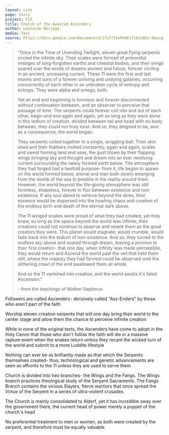 ```yaml
---
layout: cite
page: Story
project: F15
title: Church of the Awaited Ascenders
author: Leonardo Noriega
media: Text
source: https://docs.google.com/document/d/1fufTIYoM4XEt7lAJo0Dx-NaxsgS-ZYNdUuGJaNDWrlY/edit?usp=sharing
---
```

> "Once in the Time of Unending Twilight, eleven great flying serpents circled the infinite sky. Their scales were formed of primordial vestiges of long-forgotten earths and celestial bodies, and their wings soared over the winds of dreams ancient and future, forever circling in an ancient, unceasing current. These 11 were the first and last moons and suns of a forever unliving and undying galaxies, occurring concurrently of each other in an unbroken cycle of entropy and ectropy. They were alpha and omega, both.
>
> Yet an end and beginning is formless and forever disconnected without continuation between, and an observer to perceive that passage of time. The serpents could forever coil into and out of each other, begin and end again and again, yet so long as they were alone in this tedium of creation, divided between tail and head with no body between, they could not truly exist. And so, they deigned to be, and as a consequence, the world began.
>
> They serpents coiled together to a single, wriggling ball. Their skin shed and their feathers molted constantly, again and again, scales and sweat forming land and seas, the gust blown by their flapping wings bringing sky and thought and dream into an ever revolving current surrounding the newly formed earth below. The atmosphere they had forged had a twofold purpose- from it, life began to spawn on the world formed below, animal and man both slowly emerging from the womb of the sea to breathe in the reality around them. However, the world beyond the life-giving atmosphere was still formless, shapeless, forever in flux between existence and non-existence. If any soul dared to venture beyond the skies, their essence would be dispersed into the howling chaos and creation of the endless birth and death of the eternal dark above.
>
> The 11 winged snakes were proud of what they had created, yet they knew, so long as the space beyond the world was infinite, their creations could not continue to observe and revere them as the great creators they were. This planet would stagnate, would crumble, would fade back into the tedium of non-existence. And so, they turned to the endless sky above and soared through dream, leaving a promise to their first creation- that one day, when Infinity was made perceptible, they would return and Ascend the world past the veil that held them still, where the majesty they had formed could be observed until the slithering crawl of the end swallowed them all whole.
>
> And so the 11 vanished into creation, and the world awaits it's fated Ascension."
>
> \- from the teachings of Mother Septimus

Followers are called Ascenders- derisively called "Ass-Enders" by those who aren't part of the faith

Worship eleven creation serpents that will one day bring their world to the center stage and allow them the chance to perceive infinite creation

While in none of the original texts, the Ascenders have come to adopt in the Holy Canon that those who don't follow the faith will die in a massive rapture event when the snakes return unless they recant the wicked turn of the world and submit to a more Luddite lifestyle

Nothing can ever be as brilliantly made as that which the Serpents themselves created- thus, technological and genetic advancements are seen as affronts to the 11 unless they are used to serve them

Church is divided into two branches- the Wings and the Fangs. The Wings branch practices theological study of the Serpent Sacraments. The Fangs Branch contains the vicious Slayers, fierce warriors that once spread the Virtue of the Serpent in a series of ultra-violent crusades

The Church is mainly consolidated to Aldorf, yet it has incredible sway over the government there, the current head of power merely a puppet of the church's head

No preferential treatment to men or women, as both were created by the serpent, and therefore must be equally valuable
